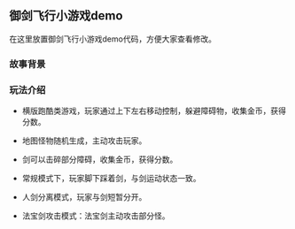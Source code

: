 ## 御剑飞行小游戏demo
在这里放置御剑飞行小游戏demo代码，方便大家查看修改。

### 故事背景

### 玩法介绍
- 横版跑酷类游戏，玩家通过上下左右移动控制，躲避障碍物，收集金币，获得分数。

- 地图怪物随机生成，主动攻击玩家。

- 剑可以击碎部分障碍，收集金币，获得分数。

- 常规模式下，玩家脚下踩着剑，与剑运动状态一致。

- 人剑分离模式，玩家与剑短暂分开。

- 法宝剑攻击模式：法宝剑主动攻击部分怪。